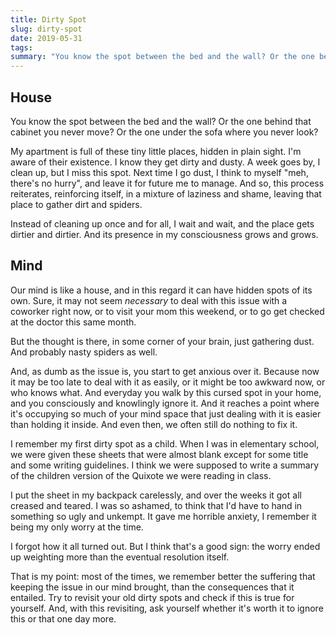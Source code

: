 ```yaml
---
title: Dirty Spot
slug: dirty-spot
date: 2019-05-31
tags:
summary: "You know the spot between the bed and the wall? Or the one behind that cabinet you never move? Or the one under the sofa where you never look?"
---
```




## House

You know the spot between the bed and the wall? Or the one behind that cabinet you never move? Or the one under the sofa where you never look?

My apartment is full of these tiny little places, hidden in plain sight. I'm aware of their existence. I know they get dirty and dusty. A week goes by, I clean up, but I miss this spot. Next time I go dust, I think to myself "meh, there's no hurry", and leave it for future me to manage. And so, this process reiterates, reinforcing itself, in a mixture of laziness and shame, leaving that place to gather dirt and spiders.

Instead of cleaning up once and for all, I wait and wait, and the place gets dirtier and dirtier. And its presence in my consciousness grows and grows.


## Mind

Our mind is like a house, and in this regard it can have hidden spots of its own. Sure, it may not seem *necessary* to deal with this issue with a coworker right now, or to visit your mom this weekend, or to go get checked at the doctor this same month.

But the thought is there, in some corner of your brain, just gathering dust. And probably nasty spiders as well.

And, as dumb as the issue is, you start to get anxious over it. Because now it may be too late to deal with it as easily, or it might be too awkward now, or who knows what. And everyday you walk by this cursed spot in your home, and you consciously and knowlingly ignore it. And it reaches a point where it's occupying so much of your mind space that just dealing with it is easier than holding it inside. And even then, we often still do nothing to fix it.

I remember my first dirty spot as a child. When I was in elementary school, we were given these sheets that were almost blank except for some title and some writing guidelines. I think we were supposed to write a summary of the children version of the Quixote we were reading in class.

I put the sheet in my backpack carelessly, and over the weeks it got all creased and teared. I was so ashamed, to think that I'd have to hand in something so ugly and unkempt. It gave me horrible anxiety, I remember it being my only worry at the time.

I forgot how it all turned out. But I think that's a good sign: the worry ended up weighting more than the eventual resolution itself.

That is my point: most of the times, we remember better the suffering that keeping the issue in our mind brought, than the consequences that it entailed. Try to revisit your old dirty spots and check if this is true for yourself. And, with this revisiting, ask yourself whether it's worth it to ignore this or that one day more.
